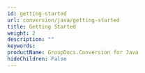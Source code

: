 ```yaml
---
id: getting-started
url: conversion/java/getting-started
title: Getting Started
weight: 2
description: ""
keywords: 
productName: GroupDocs.Conversion for Java
hideChildren: False
---
```

